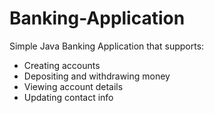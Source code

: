 # Banking-Application

Simple Java Banking Application that supports:
- Creating accounts
- Depositing and withdrawing money
- Viewing account details
- Updating contact info
